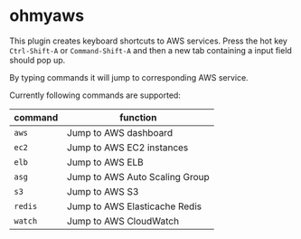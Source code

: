 # ohmyaws
This plugin creates keyboard shortcuts to AWS services. 
Press the hot key `Ctrl-Shift-A` or `Command-Shift-A` and then a new tab containing a input field should pop up.

By typing commands it will jump to corresponding AWS service.

Currently following commands are supported:

| command | function |
|----|-----------------------|
| `aws` |  Jump to AWS dashboard |
| `ec2` |  Jump to AWS EC2 instances |
| `elb` |  Jump to AWS ELB |
| `asg` |  Jump to AWS Auto Scaling Group |
| `s3`  | Jump to AWS S3|
| `redis`| Jump to AWS Elasticache Redis|
| `watch` | Jump to AWS CloudWatch | 


